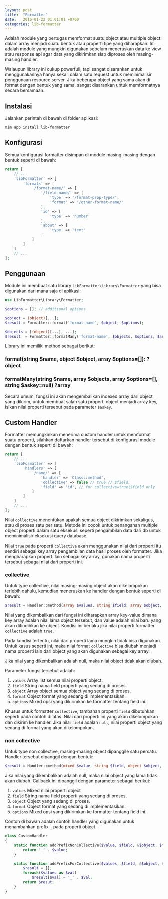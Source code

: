 ```yaml
---
layout: post
title:  "Formatter"
date:   2016-01-22 01:01:01 +0700
categories: lib-formatter
---
```


Adalah module yang bertugas memformat suatu object atau multiple object
dalam array menjadi suatu bentuk atau properti tipe yang diharapkan. Ini
adalah module yang mungkin digunakan sebelum meneruskan data ke view atau
response api agar data yang dikirimkan siap diproses oleh masing-masing
handler.

Walaupun library ini cukup powerfull, tapi sangat disarankan untuk menggunakannya
hanya sekali dalam satu request untuk meminimalisir penggunaan resource server.
Jika beberapa object yang sama akan di format dengan bentuk yang sama, sangat
disarankan untuk memformatnya secara bersamaan.

## Instalasi

Jalankan perintah di bawah di folder aplikasi:

```
mim app install lib-formatter
```

## Konfigurasi

Semua konfigurasi formatter disimpan di module masing-masing dengan bentuk
seperti di bawah:

```php
return [
    // ...
    'libFormatter' => [
        'formats' => [
            '/format-name/' => [
                '/field-name/' => [
                    'type' => '/format-prop-type/',
                    'format' => '/other-format-name/'
                ],
                'id' => [
                    'type' => 'number'
                ],
                'about' => [
                    'type' => 'text'
                ]
            ]
        ]
    ]
    // ...
];
```

## Penggunaan

Module ini membuat satu library `LibFormatter\Library\Formatter` yang bisa
digunakan dari mana saja di aplikasi:

```php
use LibFormatter\Library\Formatter;

$options = []; // additional options

$object = (object)[...];
$result = Formatter::format('format-name', $object, $options);

$objects = [(object)[...], ...];
$result  = Formatter::formatMany('format-name', $objects, $options, $askey);
```

Library ini memiliki method sebagai berikut:

### format(string $name, object $object, array $options=[]): ?object

### formatMany(string $name, array $objects, array $options=[], string $askey=null) ?array

Secara umum, fungsi ini akan mengembalikan indexed array dari object yang dikirim, untuk membuat
salah satu properti object menjadi array key, isikan nilai properti tersebut pada parameter `$askey`.

## Custom Handler

Formatter memungkinkan menerima custom handler untuk memformat suatu properti, silahkan daftarkan
handler tersebut di konfigurasi module dengan bentuk seperti di bawah:

```php
return [
    // ...
    'libFormatter' => [
        'handlers' => [
            '/name/' => [
                'handler' => 'Class::method',
                'collective' => false // true // $field,
                'field' => 'id', // for collective=true|$field only
            ]
        ]
    ]
    // ...
];
```

Nilai `collective` menentukan apakah semua object dikirimkan sekaligus, atau di proses
satu per satu. Metode ini cocok untuk penanganan multiple object properti dalam satu
eksekusi seperti pengambilan data dari db untuk meminimalisir eksekusi query database.

Nilai `true` pada properti `collective` akan menggunakan nilai dari properti itu sendiri
sebagai key array pengambilan data hasil proses oleh formatter. Jika mengharapkan properti
lain sebagai key array, gunakan nama properti tersebut sebagai nilai dari properti ini.

### collective

Untuk type collective, nilai masing-masing object akan dikelompokan terlebih dahulu,
kemudian meneruskan ke handler dengan bentuk seperti di bawah:

```php
$result = Handler::method(array $values, string $field, array $object, object $format, mixed $options);
```

Nilai yang dikembalikan dari fungsi ini diharapkan array key-value dimana key array adalah
nilai lama object tersebut, dan value adalah nilai baru yang akan ditindihkan ke object.
Kondisi ini berlaku jika nilai properti formatter `collective` adalah `true`.

Pada kondisi tertentu, nilai dari properti lama mungkin tidak bisa digunakan. Untuk kasus
seperti ini, maka nilai format `collective` bisa diubah menjadi nama properti lain dari object
yang akan digunakan sebagai key array.

Jika nilai yang dikembalikan adalah null, maka nilai object tidak akan diubah.

Parameter fungsi tersebut adalah:

1. `values` Array list semua nilai properti object.
1. `field` String nama field properti yang sedang di proses.
1. `object` Array object semua object yang sedang di proses.
1. `format` Object format yang sedang di implementasikan.
1. `options` Mixed opsi yang dikirimkan ke formatter tentang field ini.

Khusus untuk formatter `collective`, tambahan properti `field` dibutuhkan seperti pada
contoh di atas. Nilai dari properti ini yang akan dikelompokan dan dikirim ke handler.
Jika nilai `field` adalah `null`, nilai properti object yang sedang di format yang akan
dikelompokan.

### non collective

Untuk type non collective, masing-masing object dipanggile satu persatu. Handler
tersebut dipanggil dengan bentuk:

```php
$result = Handler::method(mixed $value, string $field, object $object, object $format, mixed $options);
```

Jika nilai yang dikembalikan adalah null, maka nilai object yang lama tidak akan diubah.
Callback ini dipanggil dengan parameter sebagai berikut:

1. `values` Mixed nilai properti object
1. `field` String nama field properti yang sedang di proses.
1. `object` Object yang sedang di proses.
1. `format` Object format yang sedang di implementasikan.
1. `options` Mixed opsi yang dikirimkan ke formatter tentang field ini.

Contoh di bawah adalah contoh handler yang digunakan untuk menambahkan prefix `_` pada
properti object.

```php
class CustomHandler
{
    static function addPrefixNonCollective($value, $field, &$object, $format, $options): void{
        return '_' . $value;
    }

    static function addPrefixForCollective($values, $field, &$object, $format, $options): void{
        $result = [];
        foreach($values as $val)
            $result[$val] = '_' . $val;
        return $resut;
    }
}
```